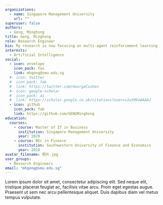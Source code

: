 ```yaml
---
organizations:
  - name: Singapore Management University
    url: ""
superuser: false
authors:
  - Geng, Minghong
title: Geng, Minghong
role: Research Engineer
bio: My research is now focusing on multi-agent reinforcement learning and hierarchical reinforcement learning.
interests:
  - Artificial Intelligence
social:
  - icon: envelope
    icon_pack: fas
    link: mhgeng@smu.edu.sg
  #- icon: twitter
  #  icon_pack: fab
  #  link: https://twitter.com/GeorgeCushen
  #- icon: google-scholar
  #  icon_pack: ai
  #  link: https://scholar.google.co.uk/citations?user=sIwtMXoAAAAJ
  - icon: github
    icon_pack: fab
    link: https://github.com/GENGMinghong
education:
  courses:
    - course: Master of IT in Business
      institution: Singapore Management University
      year: 2020
    - course: BEc in Finance
      institution: Southwestern University of Finance and Economics
      year: 2018
avatar_filename: 照片.jpg
user_groups:
  - Research Engineers
email: "mhgeng@smu.edu.sg"
---
```

Lorem ipsum dolor sit amet, consectetur adipiscing elit. Sed neque elit, tristique placerat feugiat ac, facilisis vitae arcu. Proin eget egestas augue. Praesent ut sem nec arcu pellentesque aliquet. Duis dapibus diam vel metus tempus vulputate.